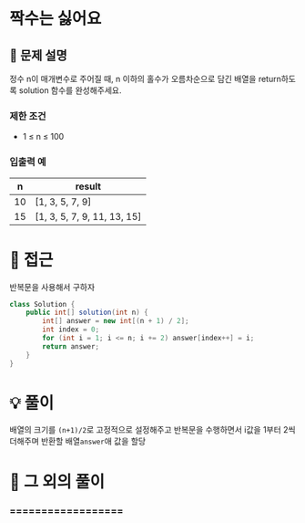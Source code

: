 # 짝수는 싫어요

## 📌 문제 설명

정수 n이 매개변수로 주어질 때, n 이하의 홀수가 오름차순으로 담긴 배열을 return하도록 solution 함수를 완성해주세요.

### 제한 조건

- 1 ≤ n ≤ 100

### 입출력 예

| n  | result                      |
| -- | --------------------------- |
| 10 | [1, 3, 5, 7, 9]             |
| 15 | [1, 3, 5, 7, 9, 11, 13, 15] |

# 🧐 접근

반복문을 사용해서 구하자

```java
class Solution {
    public int[] solution(int n) {
        int[] answer = new int[(n + 1) / 2];
        int index = 0;
        for (int i = 1; i <= n; i += 2) answer[index++] = i;
        return answer;
    }
}
```

# 💡 풀이

배열의 크기를 `(n+1)/2`로 고정적으로 설정해주고
반복문을 수행하면서 i값을 1부터 2씩 더해주며 반환할 배열`answer`애 값을 할당

# 📘 그 외의 풀이

### ==================